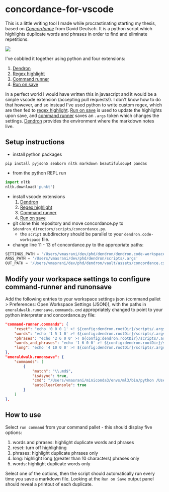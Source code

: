 # concordance-for-vscode
This is a little writing tool I made while procrastinating starting my thesis, based on [_Concordance_](http://www.daviddeutsch.org.uk/concordance/) from David Deutsch. It is a python script which highlights duplicate words and phrases in order to find and eliminate repetitions.  

![](concordance-demo.gif)

I've cobbled it together using python and four extensions:

1. [Dendron](https://www.dendron.so/)
2. [Regex highlight](https://marketplace.visualstudio.com/items?itemName=fabiospampinato.vscode-highlight)
3. [Command runner](https://marketplace.visualstudio.com/items?itemName=edonet.vscode-command-runner)
4. [Run on save](https://marketplace.visualstudio.com/items?itemName=emeraldwalk.RunOnSave)

In a perfect world I would have written this in javascript and it would be a simple vscode extension (accepting pull requests!). I don't know how to do that however, and so instead I've used python to write custom regex, which are then fed to [regex highlight](https://marketplace.visualstudio.com/items?itemName=fabiospampinato.vscode-highlight). [Run on save](https://marketplace.visualstudio.com/items?itemName=emeraldwalk.RunOnSave) is used to update the highlights upon save, and [command runner](https://marketplace.visualstudio.com/items?itemName=edonet.vscode-command-runner) saves an `.args` token which changes the settings. [Dendron](https://www.dendron.so/) provides the environment where the markdown notes live.

## Setup instructions 

- install python packages 
```
pip install pyjson5 seaborn nltk markdown beautifulsoup4 pandas
```
- from the python REPL run 

```python
import nltk
nltk.download('punkt')
```

- install vscode extensions 
  1. [Dendron](https://www.dendron.so/)
  2. [Regex highlight](https://marketplace.visualstudio.com/items?itemName=fabiospampinato.vscode-highlight) 
  3. [Command runner](https://marketplace.visualstudio.com/items?itemName=edonet.vscode-command-runner)
  4. [Run on save](https://marketplace.visualstudio.com/items?itemName=emeraldwalk.RunOnSave) 
- git clone this repository and move concordance.py to `$dendron_directory/scripts/concordance.py`. 
  - the `script` subdirectory should be parallel to your `dendron.code-workspace` file.
- change line 11 - 13 of concordance.py to the appropriate paths: 

```python
SETTINGS_PATH = '/Users/vmasrani/dev/phd/dendron/dendron.code-workspace'
ARGS_PATH = '/Users/vmasrani/dev/phd/dendron/scripts/.args'
OUT_PATH = '/Users/vmasrani/dev/phd/dendron/vault/assets/concordance.csv'
```

## Modify your workspace settings to configure command-runner and runonsave

Add the following entries to your workspace settings json (command pallet > Preferences: Open Workspace Settings (JSON)), with the paths in `emeraldwalk.runonsave.commands.cmd` appropriately changed to point to your python interpreter and concordance.py file:

```json
"command-runner.commands": {
    "reset": "echo '0 0 0 1' >! ${config:dendron.rootDir}/scripts/.args && ${config:python.pythonPath} ${config:dendron.rootDir}/scripts/concordance.py '${file}'",
    "words": "echo '1 5 1 0' >! ${config:dendron.rootDir}/scripts/.args && ${config:python.pythonPath} ${config:dendron.rootDir}/scripts/concordance.py '${file}'",
    "phrases": "echo '2 6 0 0' >! ${config:dendron.rootDir}/scripts/.args && ${config:python.pythonPath} ${config:dendron.rootDir}/scripts/concordance.py '${file}'",
    "words_and_phrases": "echo '1 6 0 0' >! ${config:dendron.rootDir}/scripts/.args && ${config:python.pythonPath} ${config:dendron.rootDir}/scripts/concordance.py '${file}'",
    "long": "echo '4 10 0 0' >! ${config:dendron.rootDir}/scripts/.args && ${config:python.pythonPath} ${config:dendron.rootDir}/scripts/concordance.py '${file}'"
},
"emeraldwalk.runonsave": {
    "commands": [
        {
            "match": "\\.md$",
            "isAsync": true,
            "cmd": "/Users/vmasrani/miniconda3/envs/ml3/bin/python /Users/vmasrani/dev/phd/dendron/scripts/concordance.py ${file}",
            "autoClearConsole": true
        }
    ]
},
```

## How to use 

Select `run command` from your command pallet - this should display five options:
1. words and phrases: highlight duplicate words and phrases 
2. reset: turn off highlighting 
3. phrases: highlight duplicate phrases only 
4. long: highlight long (greater than 10 characters) phrases only 
5. words: highlight duplicate words only 

Select one of the options, then the script should automatically run every time you save a markdown file. Looking at the `Run on Save` output panel should reveal a printout of each duplicate.  


